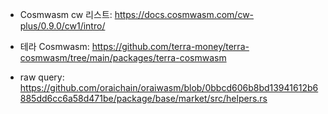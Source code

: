 - Cosmwasm cw 리스트: https://docs.cosmwasm.com/cw-plus/0.9.0/cw1/intro/

- 테라 Cosmwasm: https://github.com/terra-money/terra-cosmwasm/tree/main/packages/terra-cosmwasm

- raw query: https://github.com/oraichain/oraiwasm/blob/0bbcd606b8bd13941612b6885dd6cc6a58d471be/package/base/market/src/helpers.rs
